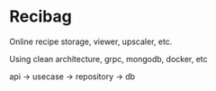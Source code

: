 # Recibag
Online recipe storage, viewer, upscaler, etc.

Using clean architecture, grpc, mongodb, docker, etc

api -> usecase -> repository -> db
